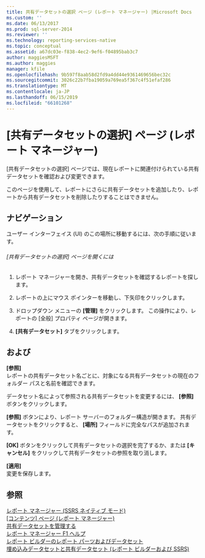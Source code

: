 ```yaml
---
title: 共有データセットの選択 ページ (レポート マネージャー) |Microsoft Docs
ms.custom: ''
ms.date: 06/13/2017
ms.prod: sql-server-2014
ms.reviewer: ''
ms.technology: reporting-services-native
ms.topic: conceptual
ms.assetid: a67dc03e-f838-4ec2-9ef6-f04895bab3c7
author: maggiesMSFT
ms.author: maggies
manager: kfile
ms.openlocfilehash: 9b597f8aab58d2fd9a4dd44e9361469656bec32c
ms.sourcegitcommit: 3026c22b7fba19059a769ea5f367c4f51efaf286
ms.translationtype: MT
ms.contentlocale: ja-JP
ms.lasthandoff: 06/15/2019
ms.locfileid: "66101268"
---
```

# <a name="shared-dataset-selection-page-report-manager"></a>[共有データセットの選択] ページ (レポート マネージャー)
  [共有データセットの選択] ページでは、現在レポートに関連付けられている共有データセットを確認および変更できます。  
  
 このページを使用して、レポートにさらに共有データセットを追加したり、レポートから共有データセットを削除したりすることはできません。  
  
## <a name="navigation"></a>ナビゲーション  
 ユーザー インターフェイス (UI) のこの場所に移動するには、次の手順に従います。  
  
###### <a name="to-open-the-shared-dataset-selection-page"></a>[共有データセットの選択] ページを開くには  
  
1.  レポート マネージャーを開き、共有データセットを確認するレポートを探します。  
  
2.  レポートの上にマウス ポインターを移動し、下矢印をクリックします。  
  
3.  ドロップダウン メニューの **[管理]** をクリックします。 この操作により、レポートの [全般] プロパティ ページが開きます。  
  
4.  **[共有データセット]** タブをクリックします。  
  
## <a name="options"></a>および  
 **[参照]**  
 レポートの共有データセット名ごとに、対象になる共有データセットの現在のフォルダー パスと名前を確認できます。  
  
 データセット名によって参照される共有データセットを変更するには、 **[参照]** ボタンをクリックします。  
  
 **[参照]** ボタンにより、レポート サーバーのフォルダー構造が開きます。 共有データセットをクリックすると、 **[場所]** フィールドに完全なパスが追加されます。  
  
 **[OK]** ボタンをクリックして共有データセットの選択を完了するか、または **[キャンセル]** をクリックして共有データセットの参照を取り消します。  
  
 **[適用]**  
 変更を保存します。  
  
## <a name="see-also"></a>参照  
 [レポート マネージャー &#40;SSRS ネイティブ モード&#41;](../../2014/reporting-services/report-manager-ssrs-native-mode.md)   
 [[コンテンツ] ページ (レポート マネージャー)](../../2014/reporting-services/contents-page-report-manager.md)   
 [共有データセットを管理する](report-data/manage-shared-datasets.md)   
 [レポート マネージャー F1 ヘルプ](../../2014/reporting-services/report-manager-f1-help.md)   
 [レポート ビルダーのレポート パーツおよびデータセット](report-data/report-parts-and-datasets-in-report-builder.md)   
 [埋め込みデータセットと共有データセット &#40;レポート ビルダーおよび SSRS&#41;](report-data/embedded-and-shared-datasets-report-builder-and-ssrs.md)  
  
  
